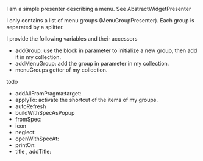 I am a simple presenter describing a menu.
See AbstractWidgetPresenter

I only contains a list of menu groups (MenuGroupPresenter). Each group is separated by a splitter.

I provide the following variables and their accessors
- addGroup: use the block in parameter to initialize a new group, then add it in my collection.
- addMenuGroup: add the group in parameter in my collection.
- menuGroups getter of my collection.


todo
- addAllFromPragma:target:
- applyTo: activate the shortcut of the items of my groups.
- autoRefresh
- buildWithSpecAsPopup
- fromSpec:
- icon
- neglect:
- openWithSpecAt:
- printOn:
- title , addTitle:
